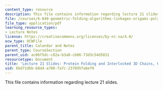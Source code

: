 ```yaml
---
content_type: resource
description: This file contains information regarding lecture 21 slides.
file: /courses/6-849-geometric-folding-algorithms-linkages-origami-polyhedra-fall-2012/6bd71dbbb8d4a708fa7c237895fa6ef9_MIT6_849F12_slidesL21.pdf
file_type: application/pdf
learning_resource_types:
- Lecture Notes
license: https://creativecommons.org/licenses/by-nc-sa/4.0/
ocw_type: OCWFile
parent_title: Calendar and Notes
parent_type: CourseSection
parent_uid: ac06f5dc-c82a-b3a0-cb86-73d3c54d5831
resourcetype: Document
title: 'Lecture 21 Slides: Protein Folding and Interlocked 3D Chains, 6.849 Fall 2010'
uid: 6bd71dbb-b8d4-a708-fa7c-237895fa6ef9
---
```

This file contains information regarding lecture 21 slides.